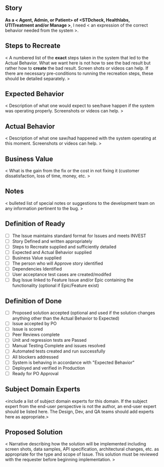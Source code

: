 ## Story

**As a < Agent, Admin, or Patient> of <STDcheck, Healthlabs, UTITreatment and/or Manage >**, I need < an expression of the correct behavior needed from the system >.

## Steps to Recreate  

< A numbered list of the **exact** steps taken in the system that led to the Actual Behavior. What we want here is not how to see the bad result but rather how to **create** the bad result. Screen shots or videos can help. If there are necessary pre-conditions to running the recreation steps, these should be detailed separately. >

## Expected Behavior  

< Description of what one would expect to see/have happen if the system was operating properly. Screenshots or videos can help. >

## Actual Behavior

< Description of what one saw/had happened with the system operating at this moment. Screenshots or videos can help. >

## Business Value

< What is the gain from the fix or the cost in not fixing it (customer dissatisfaction, loss of time, money, etc. >

## Notes
< bulleted list of special notes or suggestions to the development team on any information pertinent to the bug. > 

## Definition of Ready

- [ ] The Issue maintains standard format for Issues and meets INVEST
- [ ] Story Defined and written appropriately
- [ ] Steps to Recreate supplied and sufficiently detailed
- [ ] Expected and Actual Behavior supplied
- [ ] Business Value supplied
- [ ] The person who will Approve story identified
- [ ] Dependencies Identified
- [ ] User acceptance test cases are created/modifed
- [ ] Bug Issue linked to Feature Issue and/or Epic containing the functionality (optional if Epic/Feature exist)

## Definition of Done

- [ ] Proposed solution accepted (optional and used if the solution changes anything other than the Actual Behavior to Expected)
- [ ] Issue accepted by PO
- [ ] Issue is scored
- [ ] Peer Reviews complete	
- [ ] Unit and regression tests are Passed
- [ ] Manual Testing Complete and issues resolved
- [ ] Automated tests created and run successfully
- [ ] All blockers addressed
- [ ] System is behaving in accordance with "Expected Behavior"
- [ ] Deployed and verified in Production
- [ ] Ready for PO Approval

## Subject Domain Experts
<include a list of subject domain experts for this domain. If the subject expert from the end-user perspective is not the author, an end-user expert should be listed here. The Design, Dev, and QA teams should add experts here as appropriate.>

## Proposed Solution  

< Narrative describing how the solution will be implemented including screen shots, data samples, API specification, architectural changes, etc. as appropriate for the type and scope of Issue. This solution must be reviewed with the requester before beginning implementation. > 
